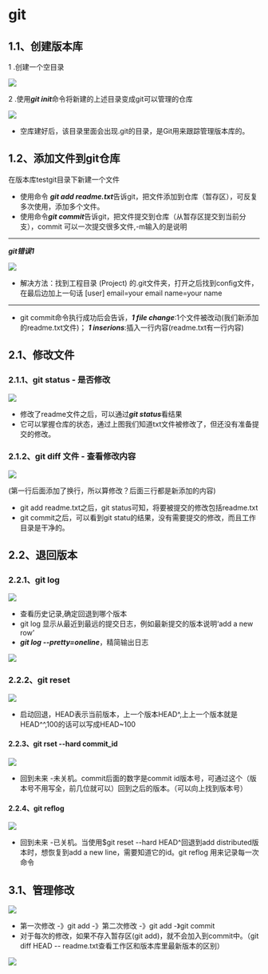 # git
## 1.1、创建版本库
1 .创建一个空目录

![](gl.png)
  
2 .使用***git init***命令将新建的上述目录变成git可以管理的仓库

![](g2.png)

- 空库建好后，该目录里面会出现.git的目录，是Git用来跟踪管理版本库的。

## 1.2、添加文件到git仓库
在版本库testgit目录下新建一个文件

- 使用命令 ***git add readme.txt***告诉git，把文件添加到仓库（暂存区），可反复多次使用，添加多个文件。
- 使用命令***git commit***告诉git，把文件提交到仓库（从暂存区提交到当前分支），commit 可以一次提交很多文件,-m输入的是说明
---
***git错误1***

![](error1.png)

- 解决方法：找到工程目录 (Project) 的.git文件夹，打开之后找到config文件，在最后边加上一句话
[user]
email=your email
name=your name
---
- git commit命令执行成功后会告诉，***1 file change***:1个文件被改动(我们新添加的readme.txt文件)；
***1 inserions***:插入一行内容(readme.txt有一行内容)

## 2.1、修改文件
### 2.1.1、git status - 是否修改

![](g3.png)
- 修改了readme文件之后，可以通过***git status***看结果
- 它可以掌握仓库的状态，通过上图我们知道txt文件被修改了，但还没有准备提交的修改。
### 2.1.2、git diff 文件  - 查看修改内容

![](g5.png)

(第一行后面添加了换行，所以算修改？后面三行都是新添加的内容) 
- git add readme.txt之后，git status可知，将要被提交的修改包括readme.txt
- git commit之后，可以看到git statu的结果，没有需要提交的修改，而且工作目录是干净的。
## 2.2、退回版本
### 2.2.1、git log 

![](g4.png)
- 查看历史记录,确定回退到哪个版本
- git log 显示从最近到最远的提交日志，例如最新提交的版本说明‘add a new row’
- ***git log --pretty=oneline***，精简输出日志

![](g6.png)
### 2.2.2、git reset 
![](g7.png)
- 启动回退，HEAD表示当前版本，上一个版本HEAD^,上上一个版本就是HEAD^^,100的话可以写成HEAD~100
#### 2.2.3、git rset --hard commit_id
![](g8.png)
- 回到未来 -未关机。commit后面的数字是commit id版本号，可通过这个（版本号不用写全，前几位就可以）回到之后的版本。（可以向上找到版本号）
#### 2.2.4、git reflog 

![](g9.png)
- 回到未来 -已关机。当使用$git reset --hard HEAD^回退到add distributed版本时，想恢复到add a new line，需要知道它的id。git reflog 用来记录每一次命令

## 3.1、管理修改
![](g10.jpg)
- 第一次修改 -》git add -》第二次修改 -》git add -》git commit
- 对于每次的修改，如果不存入暂存区(git add)，就不会加入到commit中。（git diff HEAD -- readme.txt查看工作区和版本库里最新版本的区别）

![](/pictures/g10.jpg)




